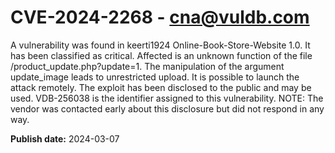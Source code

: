 # CVE-2024-2268 - cna@vuldb.com

A vulnerability was found in keerti1924 Online-Book-Store-Website 1.0. It has been classified as critical. Affected is an unknown function of the file /product_update.php?update=1. The manipulation of the argument update_image leads to unrestricted upload. It is possible to launch the attack remotely. The exploit has been disclosed to the public and may be used. VDB-256038 is the identifier assigned to this vulnerability. NOTE: The vendor was contacted early about this disclosure but did not respond in any way.

**Publish date:** 2024-03-07

